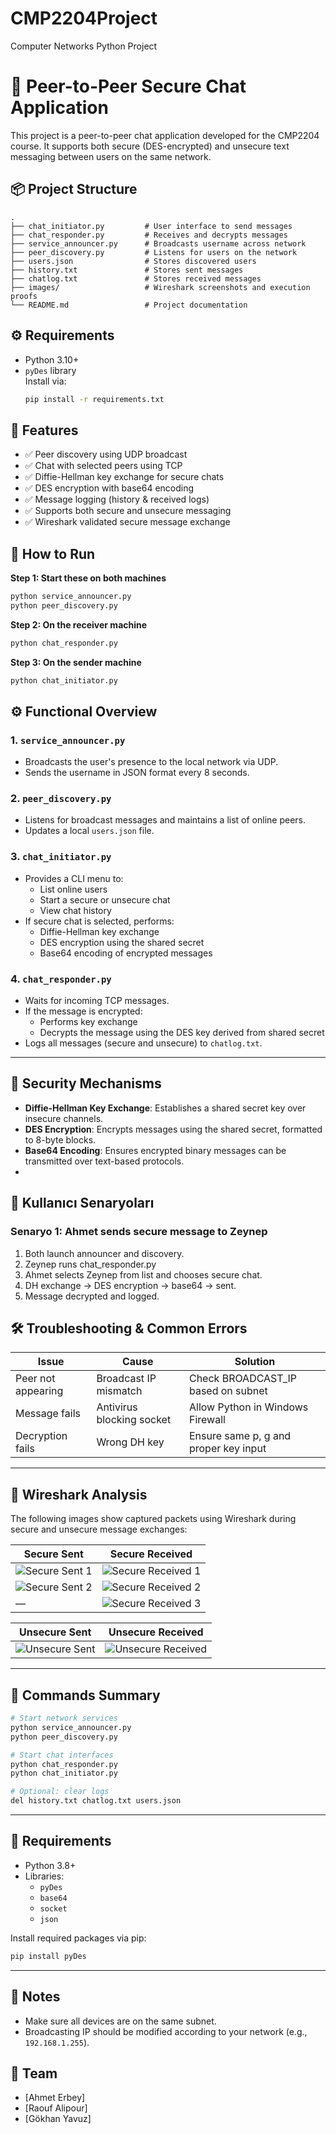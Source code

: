 # CMP2204Project
Computer Networks Python Project
# 🔐 Peer-to-Peer Secure Chat Application

This project is a peer-to-peer chat application developed for the CMP2204 course. It supports both secure (DES-encrypted) and unsecure text messaging between users on the same network.

## 📦 Project Structure

```
.
├── chat_initiator.py         # User interface to send messages
├── chat_responder.py         # Receives and decrypts messages
├── service_announcer.py      # Broadcasts username across network
├── peer_discovery.py         # Listens for users on the network
├── users.json                # Stores discovered users
├── history.txt               # Stores sent messages
├── chatlog.txt               # Stores received messages
├── images/                   # Wireshark screenshots and execution proofs
└── README.md                 # Project documentation
```

## ⚙️ Requirements

- Python 3.10+
- `pyDes` library  
  Install via:
  ```bash
  pip install -r requirements.txt
  ```

## 🧠 Features

- ✅ Peer discovery using UDP broadcast
- ✅ Chat with selected peers using TCP
- ✅ Diffie-Hellman key exchange for secure chats
- ✅ DES encryption with base64 encoding
- ✅ Message logging (history & received logs)
- ✅ Supports both secure and unsecure messaging
- ✅ Wireshark validated secure message exchange

## 🚀 How to Run

**Step 1: Start these on both machines**
```bash
python service_announcer.py
python peer_discovery.py
```

**Step 2: On the receiver machine**
```bash
python chat_responder.py
```

**Step 3: On the sender machine**
```bash
python chat_initiator.py
```
## ⚙️ Functional Overview

### 1. `service_announcer.py`
- Broadcasts the user's presence to the local network via UDP.
- Sends the username in JSON format every 8 seconds.

### 2. `peer_discovery.py`
- Listens for broadcast messages and maintains a list of online peers.
- Updates a local `users.json` file.

### 3. `chat_initiator.py`
- Provides a CLI menu to:
  - List online users
  - Start a secure or unsecure chat
  - View chat history
- If secure chat is selected, performs:
  - Diffie-Hellman key exchange
  - DES encryption using the shared secret
  - Base64 encoding of encrypted messages

### 4. `chat_responder.py`
- Waits for incoming TCP messages.
- If the message is encrypted:
  - Performs key exchange
  - Decrypts the message using the DES key derived from shared secret
- Logs all messages (secure and unsecure) to `chatlog.txt`.

---
## 🔐 Security Mechanisms

- **Diffie-Hellman Key Exchange**: Establishes a shared secret key over insecure channels.
- **DES Encryption**: Encrypts messages using the shared secret, formatted to 8-byte blocks.
- **Base64 Encoding**: Ensures encrypted binary messages can be transmitted over text-based protocols.
- 
## 👤 Kullanıcı Senaryoları

### Senaryo 1: Ahmet sends secure message to Zeynep
1. Both launch announcer and discovery.
2. Zeynep runs chat_responder.py
3. Ahmet selects Zeynep from list and chooses secure chat.
4. DH exchange → DES encryption → base64 → sent.
5. Message decrypted and logged.

## 🛠️ Troubleshooting & Common Errors

| Issue | Cause | Solution |
|------|-------|----------|
| Peer not appearing | Broadcast IP mismatch | Check BROADCAST_IP based on subnet |
| Message fails | Antivirus blocking socket | Allow Python in Windows Firewall |
| Decryption fails | Wrong DH key | Ensure same p, g and proper key input |

---

## 🧪 Wireshark Analysis

The following images show captured packets using Wireshark during secure and unsecure message exchanges:

| Secure Sent | Secure Received |
|-------------|------------------|
| ![Secure Sent 1](images/secure_sent1.0.jpg) | ![Secure Received 1](images/received_secure2.0.jpg) |
| ![Secure Sent 2](images/secure_sent1.1.jpg) | ![Secure Received 2](images/received_secure2.1.jpg) |
| — | ![Secure Received 3](images/received_secure_message2.jpg) |

| Unsecure Sent | Unsecure Received |
|---------------|--------------------|
| ![Unsecure Sent](images/unsecure.jpg) | ![Unsecure Received](images/received-unsecure.jpg) |

---

## 📁 Commands Summary

```bash
# Start network services
python service_announcer.py
python peer_discovery.py

# Start chat interfaces
python chat_responder.py
python chat_initiator.py

# Optional: clear logs
del history.txt chatlog.txt users.json
```
---

## 📝 Requirements

- Python 3.8+
- Libraries:
  - `pyDes`
  - `base64`
  - `socket`
  - `json`

Install required packages via pip:
```bash
pip install pyDes
```

---

## 📌 Notes

- Make sure all devices are on the same subnet.
- Broadcasting IP should be modified according to your network (e.g., `192.168.1.255`).
  
## 👥 Team

- [Ahmet Erbey]
- [Raouf Alipour]
- [Gökhan Yavuz]

